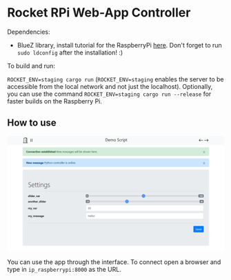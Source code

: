 # Rocket RPi Web-App Controller

Dependencies: 

- BlueZ library, install tutorial for the RaspberryPi [here](https://learn.adafruit.com/install-bluez-on-the-raspberry-pi/installation). Don't forget to run `sudo ldconfig` after the installation! :)

To build and run:

`ROCKET_ENV=staging cargo run` (`ROCKET_ENV=staging` enables the server to be accessible from the local network and not just the localhost).
Optionally, you can use the command `ROCKET_ENV=staging cargo run --release` for faster builds on the Raspberry Pi.

## How to use

![Interface Screenshot](doc/screenshot_desktop.png)

You can use the app through the interface. To connect open a browser and type in `ip_raspberrypi:8000` as the URL.
